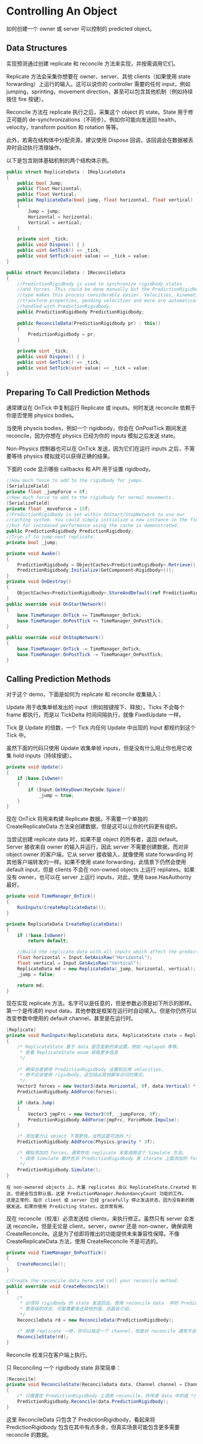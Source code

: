 # Controlling An Object

如何创建一个 owner 或 server 可以控制的 predicted object。

## Data Structures

实现预测通过创建 replicate 和 reconcile 方法来实现，并按需调用它们。

Replicate 方法会采集你想要在 owner、server、其他 clients（如果使用 state forwarding）上运行的输入。这可以说你的 controller 需要的任何 input，例如 jumping，sprinting，movement direction，甚至可以包含其他机制（例如持续按住 fire 按键）。

Reconcile 方法在 replicate 执行之后，采集这个 object 的 state。State 用于修正可能的 de-synchronizations（不同步）。例如你可能向发送回 health，velocity，transform position 和 rotation 等等。

此外，若需在结构体中分配资源，建议使用 ​​Dispose 回调​​，该回调会在数据被丢弃时自动执行清理操作。

以下是包含刚体基础机制的两个结构体示例。

```C#
public struct ReplicateData : IReplicateData
{
    public bool Jump;
    public float Horizontal;
    public float Vertical;
    public ReplicateData(bool jump, float horizontal, float vertical) : this()
    {
        Jump = jump;
        Horizontal = horizontal;
        Vertical = vertical;
    }

    private uint _tick;
    public void Dispose() { }
    public uint GetTick() => _tick;
    public void SetTick(uint value) => _tick = value;
}

public struct ReconcileData : IReconcileData
{
    //PredictionRigidbody is used to synchronize rigidbody states
    //and forces. This could be done manually but the PredictionRigidbody
    //type makes this process considerably easier. Velocities, kinematic state,
    //transform properties, pending velocities and more are automatically
    //handled with PredictionRigidbody.
    public PredictionRigidbody PredictionRigidbody;
    
    public ReconcileData(PredictionRigidbody pr) : this()
    {
        PredictionRigidbody = pr;
    }

    private uint _tick;
    public void Dispose() { }
    public uint GetTick() => _tick;
    public void SetTick(uint value) => _tick = value;
}
```

## Preparing To Call Prediction Methods

通常建议在 OnTick 中复制运行 Replicate 或 inputs。何时发送 reconcile 依赖于你是否使用 physics bodies。

当使用 physcis bodies，例如一个 rigidbody，你会在 OnPostTick 期间发送 reconcile，因为你想在 physics 已经为你的 inputs 模拟之后发送 state。

Non-Physics 控制器也可以在 OnTick 发送，因为它们在运行 inputs 之后，不需要等待 physics 模拟就可以获得正确的结果。

下面的 code 显示哪些 callbacks 和 API 用于设置 rigidbody。

```C#
//How much force to add to the rigidbody for jumps.
[SerializeField]
private float _jumpForce = 8f;
//How much force to add to the rigidbody for normal movements.
[SerializeField]
private float _moveForce = 15f;
//PredictionRigidbody is set within OnStart/StopNetwork to use our
//caching system. You could simply initialize a new instance in the field
//but for increased performance using the cache is demonstrated.
public PredictionRigidbody PredictionRigidbody;
//True if to jump next replicate.
private bool _jump;

private void Awake()
{
    PredictionRigidbody = ObjectCaches<PredictionRigidbody>.Retrieve();
    PredictionRigidbody.Initialize(GetComponent<Rigidbody>());
}
private void OnDestroy()
{
    ObjectCaches<PredictionRigidbody>.StoreAndDefault(ref PredictionRigidbody);
}
public override void OnStartNetwork()
{
    base.TimeManager.OnTick += TimeManager_OnTick;
    base.TimeManager.OnPostTick += TimeManager_OnPostTick;
}

public override void OnStopNetwork()
{
    base.TimeManager.OnTick -= TimeManager_OnTick;
    base.TimeManager.OnPostTick -= TimeManager_OnPostTick;
}
```

## Calling Prediction Methods

对于这个 demo，下面是如何为 replicate 和 reconcile 收集输入：

Update 用于收集单帧发出的 input（例如按键按下、释放）。Ticks 不会每个 frame 都执行，而是以 TickDelta 时间间隔执行，就像 FixedUpdate 一样。

Tick 是 Update 的倍数，一个 Tick 内任何 Update 中出现的 Input 都规约到这个 Tick 中。

虽然下面的代码只使用 Update 收集单帧 inputs，但是没有什么阻止你也用它收集 hold inputs（持续按键）。

```C#
private void Update()
{
    if (base.IsOwner)
    {
        if (Input.GetKeyDown(KeyCode.Space))
            _jump = true;
    }
}
```

现在 OnTick 将用来构建 Replicate 数据。不需要一个单独的 CreateReplicateData 方法来创建数据，但是这可以让你的代码更有组织。

当尝试创建 replicate data 时，如果不是 object 的所有者，返回 default。Server 接收来自 owner 的输入并运行，因此 server 不需要创建数据，而对非 object owner 的客户端，它从 server 接收输入，就像使用 state forwarding 时其他客户端转发的一样。如果不使用 state forwarding，此情景下仍然会使用 default input，但是 clients 不会在 non-owned objects 上运行 repliates。如果没有 owner，也可以在 server 上运行 inputs，对此，使用 base.HasAuthority 最好。

```C#
private void TimeManager_OnTick()
{
    RunInputs(CreateReplicateData());
}

private ReplicateData CreateReplicateData()
{
    if (!base.IsOwner)
        return default;

    //Build the replicate data with all inputs which affect the prediction.
    float horizontal = Input.GetAxisRaw("Horizontal");
    float vertical = Input.GetAxisRaw("Vertical");
    ReplicateData md = new ReplicateData(_jump, horizontal, vertical);
    _jump = false;

    return md;
}
```

现在实现 replicate 方法。名字可以是任意的，但是参数必须是如下所示的那样。第一个是传递的 input data，其他参数是框架在运行时自动填入。但是你仍然可以改变参数中使用的 default channel，甚至是在运行时。

```C#
[Replicate]
private void RunInputs(ReplicateData data, ReplicateState state = ReplicateState.Invalid, Channel channel = Channel.Unreliable)
{
    /* ReplicateState 基于 data 是否是新的来设置，例如 replayed 等等。
     * 查看 ReplicateState enum 获取更多信息
     */
    
    /* 确保总是使用 PredictionRigidbody 设置和应用 velocities，
     * 绝不应该使用 rigidbody。这包括从其他脚本访问的情况。
     */
    Vector3 forces = new Vector3(data.Horizontal, 0f, data.Vertical) * _moveRate;
    PredictionRigidbody.AddForce(forces);

    if (data.Jump)
    {
        Vector3 jmpFrc = new Vector3(0f, _jumpForce, 0f);
        PredictionRigidbody.AddForce(jmpFrc, ForceMode.Impulse);
    }

    /* 添加重力让 object 下落更快。当然这是可选的 */
    PredictionRigidbody.AddForce(Physics.gravity * 3f);

    /* 模拟添加的 forces。通常你在 replicate 末尾调用这个 Simulate 方法。
     * 调用 Simulate 最终告诉 PredictionRigidbody 来 iterate 上面添加的 forces。
     */
    PredictionRigidbody.Simulate();
}
```

```
在 non-ownered objects 上，大量 replicates 会以 ReplicateState.Created 到达，但是会包含默认值。这是 PredictionManager.RedundancyCount 功能的工作。
这是正常的，指示 client 或 server 已经 gracefully 停止发送状态，因为没有新的数据发送。如果你使用 Predicting States，这非常有用。
```

现在 reconcile（校准）必须发送给 clients，来执行修正。虽然只有 server 会发送 reconcile，但是无论是 client，server，owner 还是 non-owner，确保调用 CreateReconcile。这是为了给即将推出的功能提供未来兼容性保障。不像 CreateReplicateData 方法，使用 CreateReconcile 不是可选的。

```C#
private void TimeManager_OnPostTick()
{
    CreateReconcile();
}

//Create the reconcile data here and call your reconcile method.
public override void CreateReconcile()
{
    /*
     * 必须将 rigidbody 的 state 发送回去。使用 reconcile data  中的 PredictionRigidbody 字段可以很容易地实现。
     * 更高级的状态，可能需要发送其他的值，后面会介绍。
     */
    ReconcileData rd = new ReconcileData(PredictionRigidbody);

    /* 就像 replicate 一样，你可以指定一个 channel，但是对 reconcile 通常不会这样做 */
    ReconcileState(rd);
}
```

Reconcile 校准只在客户端上执行。

只 Reconciling 一个 rigidbody state 非常简单：

```C#
[Reconcile]
private void ReconcileState(ReconcileData data, Channel channel = Channel.Unreliable)
{
    /* 只需要在 PredictionRigidbody 上调用 reconcile，并传递 data 中的值 */
    PredictionRigidbody.Reconcile(data.PredictionRigidbody);
}
```

这里 ReconcileData 只包含了 PredictionRigidbody，看起来将 PredictionRigidbody 包含在其中有点多余，但真实场景可能包含更多需要 reconcile 的数据。
